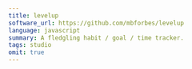 ```yaml
---
title: levelup
software_url: https://github.com/mbforbes/levelup
language: javascript
summary: A fledgling habit / goal / time tracker.
tags: studio
omit: true
---
```

